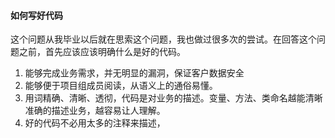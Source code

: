 #### 如何写好代码

这个问题从我毕业以后就在思索这个问题，我也做过很多次的尝试。在回答这个问题之前，首先应该应该明确什么是好的代码。

1. 能够完成业务需求，并无明显的漏洞，保证客户数据安全
2. 能够便于项目组成员阅读，从语义上的通俗易懂。
3. 用词精确、清晰、透彻，代码是对业务的描述。变量、方法、类命名越能清晰准确的描述业务，越容易让人理解。
4. 好的代码不必用太多的注释来描述，